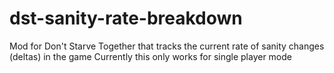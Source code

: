 # dst-sanity-rate-breakdown
Mod for Don't Starve Together that tracks the current rate of sanity changes (deltas) in the game
Currently this only works for single player mode
